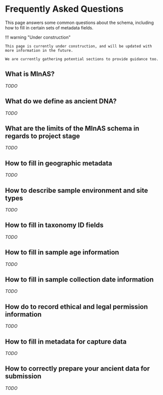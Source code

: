 # Frequently Asked Questions

This page answers some common questions about the schema, including how to fill in certain sets of metadata fields.

!!! warning "Under construction"

    This page is currently under construction, and will be updated with more information in the future.

    We are currently gathering potential sections to provide guidance too.

## What is MInAS?

_TODO_

## What do we define as ancient DNA?

_TODO_

## What are the limits of the MInAS schema in regards to project stage

_TODO_

## How to fill in geographic metadata

_TODO_

## How to describe sample environment and site types

_TODO_

## How to fill in taxonomy ID fields

_TODO_

## How to fill in sample age information

_TODO_

## How to fill in sample collection date information

_TODO_

## How do to record ethical and legal permission information

_TODO_

## How to fill in metadata for capture data

_TODO_

## How to correctly prepare your ancient data for submission

_TODO_
